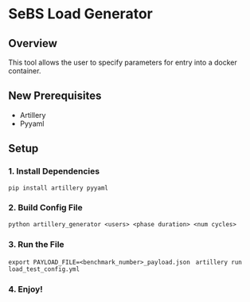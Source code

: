 # SeBS Load Generator

## Overview

This tool allows the user to specify parameters for entry into a docker container.

## New Prerequisites
- Artillery
- Pyyaml

## Setup

### 1. Install Dependencies

`pip install artillery pyyaml`

### 2. Build Config File

`python artillery_generator <users> <phase duration> <num cycles>`

### 3. Run the File

`export PAYLOAD_FILE=<benchmark_number>_payload.json `
`artillery run load_test_config.yml`

### 4. Enjoy!
